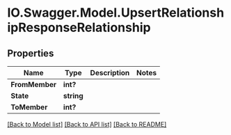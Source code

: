 # IO.Swagger.Model.UpsertRelationshipResponseRelationship
## Properties

Name | Type | Description | Notes
------------ | ------------- | ------------- | -------------
**FromMember** | **int?** |  | 
**State** | **string** |  | 
**ToMember** | **int?** |  | 

[[Back to Model list]](../README.md#documentation-for-models) [[Back to API list]](../README.md#documentation-for-api-endpoints) [[Back to README]](../README.md)

